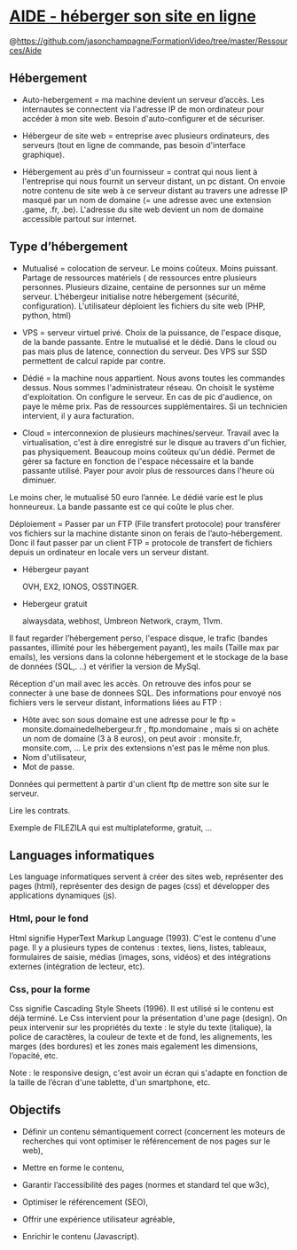 # [AIDE - héberger son site en ligne](https://www.youtube.com/watch?v=mXVacXSTns8&list=PLrSOXFDHBtfEwFMZ1YIXgUqOFODGyo7tB&index=14)
@https://github.com/jasonchampagne/FormationVideo/tree/master/Ressources/Aide

## Hébergement

+ Auto-hebergement = ma machine devient un serveur d’accès. Les internautes se connectent via l'adresse IP de mon ordinateur pour accéder à mon site web. Besoin d'auto-configurer et de sécuriser.

+ Hébergeur de site web = entreprise avec plusieurs ordinateurs, des serveurs (tout en ligne de commande, pas besoin d'interface graphique).

+ Hébergement au près d'un fournisseur = contrat qui nous lient à l'entreprise qui nous fournit un serveur distant, un pc distant. On envoie notre contenu de site web à ce serveur distant au travers une adresse IP masqué par un nom de domaine (= une adresse avec une extension .game, .fr, .be). L'adresse du site web devient un nom de domaine accessible partout sur internet.

## Type d’hébergement

+ Mutualisé = colocation de serveur. Le moins coûteux. Moins puissant. Partage de ressources matériels ( de ressources entre plusieurs personnes. Plusieurs dizaine, centaine de personnes sur un même serveur. L’hébergeur initialise notre hébergement (sécurité, configuration). L'utilisateur déploient les fichiers du site web (PHP, python, html)

+ VPS = serveur virtuel privé. Choix de la puissance, de l'espace disque, de la bande passante. Entre le mutualisé et le dédié. Dans le cloud ou pas mais plus de latence, connection du serveur. Des VPS sur SSD permettent de calcul rapide par contre.

+ Dédié = la machine nous appartient. Nous avons toutes les commandes dessus. Nous sommes l'administrateur réseau. On choisit le système d'exploitation. On configure le serveur. En cas de pic d'audience, on paye le même prix. Pas de ressources supplémentaires. Si un technicien intervient, il y aura facturation.

+ Cloud = interconnexion de plusieurs machines/serveur. Travail avec la virtualisation, c'est à dire enregistré sur le disque au travers d'un fichier, pas physiquement. Beaucoup moins coûteux qu'un dédié. Permet de gérer sa facture en fonction de l'espace nécessaire et la bande passante utilisé. Payer pour avoir plus de ressources dans l'heure où diminuer.

Le moins cher, le mutualisé 50 euro l’année. Le dédié varie est le plus honneureux. La bande passante est ce qui coûte le plus cher.

Déploiement = Passer par un FTP (File transfert protocole) pour transférer vos fichiers sur la machine distante sinon on ferais de l’auto-hébergement. Donc il faut passer par un client FTP = protocole de transfert de fichiers depuis un ordinateur en locale vers un serveur distant.

+ Hébergeur payant

    OVH, EX2, IONOS, OSSTINGER.

+ Hebergeur gratuit

    alwaysdata, webhost, Umbreon Network, craym, 11vm.

Il faut regarder l’hébergement perso, l'espace disque, le trafic (bandes passantes, illimité pour les hébergement payant), les mails (Taille max par emails), les versions dans la colonne hébergement et le stockage de la base de données (SQL,. ..) et vérifier la version de MySql.

Réception d'un mail avec les accès. On retrouve des infos pour se connecter à une base de donnees SQL. Des informations pour envoyé nos fichiers vers le serveur distant, informations liées au FTP :

* Hôte avec son sous domaine est une adresse pour le ftp = monsite.domainedelhebergeur.fr , ftp.mondomaine , mais si on achète un nom de domaine (3 à 8 euros), on peut avoir : monsite.fr, monsite.com, ... Le prix des extensions n'est pas le même non plus.
* Nom d'utilisateur,
* Mot de passe.

Données qui permettent à partir d'un client ftp de mettre son site sur le serveur.

Lire les contrats.

Exemple de FILEZILA qui est multiplateforme, gratuit, ...

## Languages informatiques

Les language informatiques servent à créer  des sites web, représenter des pages (html), représenter des design de pages (css) et développer des applications dynamiques (js).

### Html, pour le fond

Html signifie HyperText Markup Language (1993). C'est le contenu d'une page. Il y a plusieurs types de contenus : textes, liens, listes, tableaux, formulaires de saisie, médias (images, sons, vidéos) et des intégrations externes (intégration de lecteur, etc).

### Css, pour la forme

Css signifie Cascading Style Sheets (1996). Il est utilisé si le contenu est déjà terminé. Le Css intervient pour la présentation d'une page (design). On peux intervenir sur les propriétés du texte : le style du texte (italique), la police de caractères, la couleur de texte et de fond, les alignements, les marges (des bordures) et les zones mais egalement les dimensions, l’opacité, etc.

Note : le responsive design, c'est avoir un écran qui s'adapte en fonction de la taille de l’écran d'une tablette, d'un smartphone, etc.

## Objectifs

* Définir un contenu sémantiquement correct (concernent les moteurs de recherches qui vont optimiser le référencement de nos pages sur le web),

* Mettre en forme le contenu,
* Garantir l’accessibilité des pages (normes et standard tel que w3c),
* Optimiser le référencement (SEO),
* Offrir une expérience utilisateur agréable,
* Enrichir le contenu (Javascript).